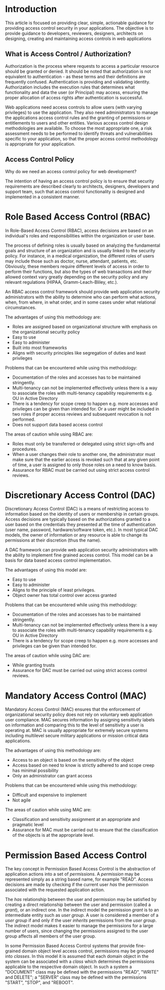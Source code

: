 # Introduction

This article is focused on providing clear, simple, actionable guidance for providing access control security in your applications. The objective is to provide guidance to developers, reviewers, designers, architects on designing, creating and maintaining access controls in web applications

## What is Access Control / Authorization?

Authorization is the process where requests to access a particular resource should be granted or denied. It should be noted that authorization is not equivalent to authentication - as these terms and their definitions are frequently confused. Authentication is providing and validating identity. Authorization includes the execution rules that determines what functionality and data the user (or Principal) may access, ensuring the proper allocation of access rights after authentication is successful.

Web applications need access controls to allow users (with varying privileges) to use the application. They also need administrators to manage the applications access control rules and the granting of permissions or entitlements to users and other entities. Various access control design methodologies are available. To choose the most appropriate one, a risk assessment needs to be performed to identify threats and vulnerabilities specific to your application, so that the proper access control methodology is appropriate for your application.

## Access Control Policy

Why do we need an access control policy for web development?

The intention of having an access control policy is to ensure that security requirements are described clearly to architects, designers, developers and support team, such that access control functionality is designed and implemented in a consistent manner.

# Role Based Access Control (RBAC)

In Role-Based Access Control (RBAC), access decisions are based on an individual's roles and responsibilities within the organization or user base.

The process of defining roles is usually based on analyzing the fundamental goals and structure of an organization and is usually linked to the security policy. For instance, in a medical organization, the different roles of users may include those such as doctor, nurse, attendant, patients, etc. Obviously, these members require different levels of access in order to perform their functions, but also the types of web transactions and their allowed context vary greatly depending on the security policy and any relevant regulations (HIPAA, Gramm-Leach-Bliley, etc.).

An RBAC access control framework should provide web application security administrators with the ability to determine who can perform what actions, when, from where, in what order, and in some cases under what relational circumstances.

The advantages of using this methodology are:

- Roles are assigned based on organizational structure with emphasis on the organizational security policy
- Easy to use
- Easy to administer
- Built into most frameworks
- Aligns with security principles like segregation of duties and least privileges

Problems that can be encountered while using this methodology:

- Documentation of the roles and accesses has to be maintained stringently.
- Multi-tenancy can not be implemented effectively unless there is a way to associate the roles with multi-tenancy capability requirements e.g. OU in Active Directory
- There is a tendency for scope creep to happen e.g. more accesses and privileges can be given than intended for. Or a user might be included in two roles if proper access reviews and subsequent revocation is not performed.
- Does not support data based access control

The areas of caution while using RBAC are:

- Roles must only be transferred or delegated using strict sign-offs and procedures.
- When a user changes their role to another one, the administrator must make sure that the earlier access is revoked such that at any given point of time, a user is assigned to only those roles on a need to know basis.
- Assurance for RBAC must be carried out using strict access control reviews.

# Discretionary Access Control (DAC)

Discretionary Access Control (DAC) is a means of restricting access to information based on the identity of users or membership in certain groups. Access decisions are typically based on the authorizations granted to a user based on the credentials they presented at the time of authentication (user name, password, hardware/software token, etc.). In most typical DAC models, the owner of information or any resource is able to change its permissions at their discretion (thus the name).

A DAC framework can provide web application security administrators with the ability to implement fine grained access control. This model can be a basis for data based access control implementation.

The advantages of using this model are:

- Easy to use
- Easy to administer
- Aligns to the principle of least privileges.
- Object owner has total control over access granted

Problems that can be encountered while using this methodology:

- Documentation of the roles and accesses has to be maintained stringently.
- Multi-tenancy can not be implemented effectively unless there is a way to associate the roles with multi-tenancy capability requirements e.g. OU in Active Directory
- There is a tendency for scope creep to happen e.g. more accesses and privileges can be given than intended for.

The areas of caution while using DAC are:

- While granting trusts
- Assurance for DAC must be carried out using strict access control reviews.

# Mandatory Access Control (MAC)

Mandatory Access Control (MAC) ensures that the enforcement of organizational security policy does not rely on voluntary web application user compliance. MAC secures information by assigning sensitivity labels on information and comparing this to the level of sensitivity a user is operating at. MAC is usually appropriate for extremely secure systems including multilevel secure military applications or mission critical data applications.

The advantages of using this methodology are:

- Access to an object is based on the sensitivity of the object
- Access based on need to know is strictly adhered to and scope creep has minimal possibility
- Only an administrator can grant access

Problems that can be encountered while using this methodology:

- Difficult and expensive to implement
- Not agile

The areas of caution while using MAC are:

- Classification and sensitivity assignment at an appropriate and pragmatic level
- Assurance for MAC must be carried out to ensure that the classification of the objects is at the appropriate level.

# Permission Based Access Control

The key concept in Permission Based Access Control is the abstraction of application actions into a set of *permissions*. A *permission* may be represented simply as a string based name, for example "READ". Access decisions are made by checking if the current user *has* the permission associated with the requested application action.

The *has* relationship between the user and permission may be satisfied by creating a direct relationship between the user and permission (called a *grant*), or an indirect one. In the indirect model the permission *grant* is to an intermediate entity such as *user group*. A user is considered a member of a *user group* if and only if the user *inherits* permissions from the *user group*. The indirect model makes it easier to manage the permissions for a large number of users, since changing the permissions assigned to the user group affects all members of the user group.

In some Permission Based Access Control systems that provide fine-grained domain object level access control, permissions may be grouped into *classes*. In this model it is assumed that each domain object in the system can be associated with a *class* which determines the permissions applicable to the respective domain object. In such a system a "DOCUMENT" class may be defined with the permissions "READ", "WRITE" and DELETE"; a "SERVER" class may be defined with the permissions "START", "STOP", and "REBOOT".
